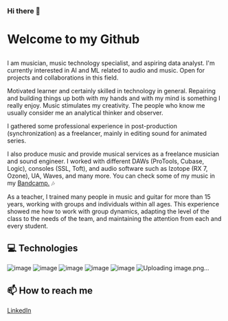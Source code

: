 ### Hi there 👋

<!--
**albertoranz/albertoranz** is a ✨ _special_ ✨ repository because its `README.md` (this file) appears on your GitHub profile.

Here are some ideas to get you started:

- 🔭 I’m currently working on ...
- 🌱 I’m currently learning ...
- 👯 I’m looking to collaborate on ...
- 🤔 I’m looking for help with ...
- 💬 Ask me about ...
- 📫 How to reach me: ...
- 😄 Pronouns: ...
- ⚡ Fun fact: ...
-->

# Welcome to my Github

## 
I am musician, music technology specialist, and aspiring data analyst. I'm currently interested in AI and ML related to audio and music. Open for projects and collaborations in this field.

Motivated learner and certainly skilled in technology in general. Repairing and building things up both with my hands and with my mind is something I really enjoy. Music stimulates my creativity. The people who know me usually consider me an analytical thinker and observer.

I gathered some professional experience in post-production (synchronization) as a freelancer, mainly in editing sound for animated series.

I also produce music and provide musical services as a freelance musician and sound engineer. I worked with different DAWs (ProTools, Cubase, Logic), consoles (SSL, Toft), and audio software such as Izotope (RX 7, Ozone), UA, Waves, and many more. You can check some of my music in my [Bandcamp.](https://albertoranz.bandcamp.com/) :notes:

As a teacher, I trained many people in music and guitar for more than 15 years, working with groups and individuals within all ages. This experience showed me how to work with group dynamics, adapting the level of the class to the needs of the team, and maintaining the attention from each and every student.


## 💻 Technologies
![image](https://user-images.githubusercontent.com/84200692/128308433-a1e17d4c-3885-454a-af86-559d7389747b.png)
![image](https://user-images.githubusercontent.com/84200692/128313505-b7d1e254-1db1-431e-bebc-92c1842a2f1d.png)
![image](https://user-images.githubusercontent.com/84200692/128313525-f6fe9789-0047-41e9-8f82-4bc1a9610553.png)
![image](https://user-images.githubusercontent.com/84200692/128313543-ca495286-8295-4eb0-8c5a-1bea44613f96.png)
![image](https://user-images.githubusercontent.com/84200692/128314246-8d0ed8a8-f04b-4ed9-95a4-4e4fcf8aedeb.png)
![Uploading image.png…]()



## 📫 How to reach me

[LinkedIn](https://www.linkedin.com/in/alberto-ranz/)

